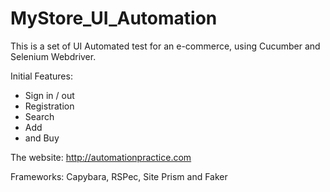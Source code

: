 # MyStore_UI_Automation

This is a set of UI Automated test for an e-commerce, using Cucumber and Selenium Webdriver.

Initial Features:  
* Sign in / out
* Registration
* Search
* Add
* and Buy

The website: http://automationpractice.com

Frameworks: Capybara, RSPec, Site Prism and Faker
